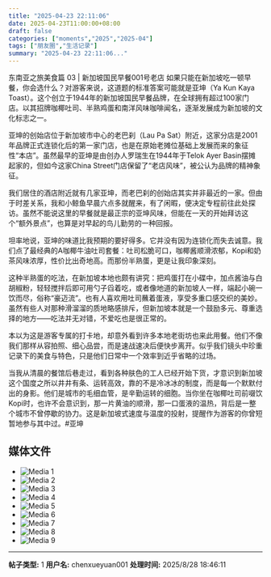 ```yaml
---
title: "2025-04-23 22:11:06"
date: 2025-04-23T11:00:00+08:00
draft: false
categories: ["moments","2025","2025-04"]
tags: ["朋友圈","生活记录"]
summary: "2025-04-23 22:11:06..."
---
```


东南亚之旅美食篇 03 | 新加坡国民早餐001号老店
​
​如果只能在新加坡吃一顿早餐，你会选什么？对游客来说，这道题的标准答案可能就是亚坤（Ya Kun Kaya Toast）。这个创立于1944年的新加坡国民早餐品牌，在全球拥有超过100家门店。以其招牌咖椰吐司、半熟鸡蛋和南洋风味咖啡闻名，逐渐发展成为新加坡的文化标志之一。

亚坤的创始店位于新加坡市中心的老巴刹（Lau Pa Sat）附近，这家分店是2001年品牌正式连锁化后的第一家门店，也是在原始老摊位基础上发展而来的象征性“本店”。虽然最早的亚坤是由创办人罗瑞生在1944年于Telok Ayer Basin摆摊起家的，但如今这家China Street门店保留了“老店风味”，被公认为品牌的精神象征。

我们居住的酒店附近就有几家亚坤，而老巴刹的创始店其实并非最近的一家。但由于时差关系，我和小鲸鱼早晨六点多就醒来，有了闲暇，便决定专程前往此处探访。虽然不能说这里的早餐就是最正宗的亚坤风味，但能在一天的开始拜访这个“额外景点”，也算是对早起的鸟儿勤劳的一种回报。

坦率地说，亚坤的味道比我预期的要好得多。它并没有因为连锁化而失去诚意。我们点了最经典的A咖椰牛油吐司套餐：吐司松脆可口，咖椰酱顺滑浓郁，Kopi和奶茶风味浓厚，性价比出奇地高。而那份半熟蛋，更是让我印象深刻。

这种半熟蛋的吃法，在新加坡本地也颇有讲究：把鸡蛋打在小碟中，加点酱油与白胡椒粉，轻轻搅拌后即可用勺子舀着吃，或者像地道的新加坡人一样，端起小碗一饮而尽，俗称“豪迈流”。也有人喜欢用吐司蘸着蛋液，享受多重口感交织的美妙。虽然有些人对那种滑溜溜的质地略感排斥，但新加坡本就是一个鼓励多元、尊重选择的地方——吃法并无对错，不爱吃也是很正常的。

本以为这是游客专属的打卡地，却意外看到许多本地老街坊也来此用餐。他们不像我们那样从容拍照、细心品尝，而是速战速决后便快步离开。似乎我们镜头中珍重记录下的美食与特色，只是他们日常中一个效率到近乎省略的过场。

当我从清晨的餐馆后巷走过，看到各种肤色的工人已经开始下货，才意识到新加坡这个国度之所以井井有条、运转高效，靠的不是冷冰冰的制度，而是每一个默默付出的身影。他们是城市的毛细血管，是辛勤运转的细胞。当你坐在咖椰吐司前啜饮Kopi时，也许不会意识到，那一片黄油的顺滑，那一口蛋液的温热，背后是一整个城市不曾停歇的协力。这是新加坡式速度与温度的投射，提醒作为游客的你曾短暂地参与其中过。
​
​#亚坤

## 媒体文件

- ![Media 1](/Moments/photos/2025-04-23/202504232211060.jpg)
- ![Media 2](/Moments/photos/2025-04-23/202504232211061.jpg)
- ![Media 3](/Moments/photos/2025-04-23/202504232211062.jpg)
- ![Media 4](/Moments/photos/2025-04-23/202504232211063.jpg)
- ![Media 5](/Moments/photos/2025-04-23/202504232211064.jpg)
- ![Media 6](/Moments/photos/2025-04-23/202504232211065.jpg)
- ![Media 7](/Moments/photos/2025-04-23/202504232211066.jpg)
- ![Media 8](/Moments/photos/2025-04-23/202504232211067.jpg)
- ![Media 9](/Moments/photos/2025-04-23/202504232211068.jpg)

---

**帖子类型:** 1
**用户名:** chenxueyuan001
**处理时间:** 2025/8/28 18:46:11